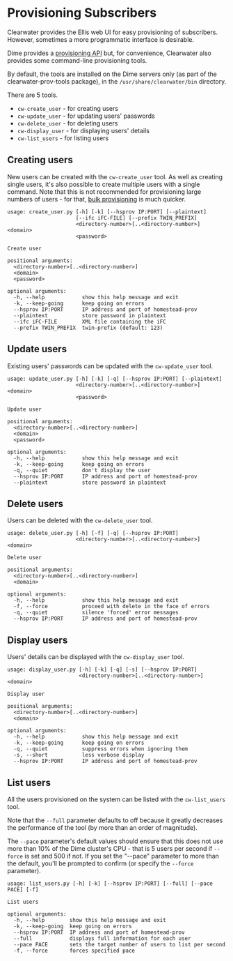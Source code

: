 # Provisioning Subscribers

Clearwater provides the Ellis web UI for easy provisioning of subscribers.  However, sometimes a more programmatic interface is desirable.

Dime provides a [provisioning API](https://github.com/Metaswitch/crest/blob/dev/docs/homestead_prov_api.md) but, for convenience, Clearwater also provides some command-line provisioning tools.

By default, the tools are installed on the Dime servers only (as part of the clearwater-prov-tools package), in the `/usr/share/clearwater/bin` directory.

There are 5 tools.

*   `cw-create_user` - for creating users
*   `cw-update_user` - for updating users' passwords
*   `cw-delete_user` - for deleting users
*   `cw-display_user` - for displaying users' details
*   `cw-list_users` - for listing users

## Creating users

New users can be created with the `cw-create_user` tool.  As well as creating single users, it's also possible to create multiple users with a single command.  Note that this is not recommended for provisioning large numbers of users - for that, [bulk provisioning](https://github.com/Metaswitch/crest/blob/dev/docs/Bulk-Provisioning%20Numbers.md) is much quicker.

```
usage: create_user.py [-h] [-k] [--hsprov IP:PORT] [--plaintext]
                      [--ifc iFC-FILE] [--prefix TWIN_PREFIX]
                      <directory-number>[..<directory-number>] <domain>
                      <password>

Create user

positional arguments:
  <directory-number>[..<directory-number>]
  <domain>
  <password>

optional arguments:
  -h, --help            show this help message and exit
  -k, --keep-going      keep going on errors
  --hsprov IP:PORT      IP address and port of homestead-prov
  --plaintext           store password in plaintext
  --ifc iFC-FILE        XML file containing the iFC
  --prefix TWIN_PREFIX  twin-prefix (default: 123)
```

## Update users

Existing users' passwords can be updated with the `cw-update_user` tool.

```
usage: update_user.py [-h] [-k] [-q] [--hsprov IP:PORT] [--plaintext]
                      <directory-number>[..<directory-number>] <domain>
                      <password>

Update user

positional arguments:
  <directory-number>[..<directory-number>]
  <domain>
  <password>

optional arguments:
  -h, --help            show this help message and exit
  -k, --keep-going      keep going on errors
  -q, --quiet           don't display the user
  --hsprov IP:PORT      IP address and port of homestead-prov
  --plaintext           store password in plaintext
```

## Delete users

Users can be deleted with the `cw-delete_user` tool.

```
usage: delete_user.py [-h] [-f] [-q] [--hsprov IP:PORT]
                      <directory-number>[..<directory-number>] <domain>

Delete user

positional arguments:
  <directory-number>[..<directory-number>]
  <domain>

optional arguments:
  -h, --help            show this help message and exit
  -f, --force           proceed with delete in the face of errors
  -q, --quiet           silence 'forced' error messages
  --hsprov IP:PORT      IP address and port of homestead-prov
```

## Display users

Users' details can be displayed with the `cw-display_user` tool.

```
usage: display_user.py [-h] [-k] [-q] [-s] [--hsprov IP:PORT]
                       <directory-number>[..<directory-number>] <domain>

Display user

positional arguments:
  <directory-number>[..<directory-number>]
  <domain>

optional arguments:
  -h, --help            show this help message and exit
  -k, --keep-going      keep going on errors
  -q, --quiet           suppress errors when ignoring them
  -s, --short           less verbose display
  --hsprov IP:PORT      IP address and port of homestead-prov
```

## List users

All the users provisioned on the system can be listed with the `cw-list_users` tool.

Note that the `--full` parameter defaults to off because it greatly decreases the performance of the tool (by more than an order of magnitude).

The `--pace` parameter's default values should ensure that this does not use more than 10% of the Dime cluster's CPU - that is 5 users per second if `--force` is set and 500 if not.  If you set the "--pace" parameter to more than the default, you'll be prompted to confirm (or specify the `--force` parameter).

```
usage: list_users.py [-h] [-k] [--hsprov IP:PORT] [--full] [--pace PACE] [-f]

List users

optional arguments:
  -h, --help        show this help message and exit
  -k, --keep-going  keep going on errors
  --hsprov IP:PORT  IP address and port of homestead-prov
  --full            displays full information for each user
  --pace PACE       sets the target number of users to list per second
  -f, --force       forces specified pace
```
